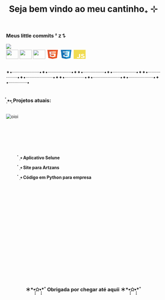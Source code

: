 
<h1 align="center"> Seja bem vindo ao meu cantinho₊ ⊹ </h1>
<br>

 ###    Meus little commits ᶻ 𝗓 𐰁
<picture>
  <source
    srcset="https://github-readme-stats.vercel.app/api?username=GiDevs&show_icons=true&theme=dracula"
  />
  <source
    srcset="https://github-readme-stats.vercel.app/api?username=GiDevs&show_icons=true"
  />
  <img widht="200em" src="https://github-readme-stats.vercel.app/api?username=GiDevs&show_icons=true" />
</picture>

<div style="display: inline_block">
 <img align="center" height="30" width="40"
   src="https://cdn.jsdelivr.net/gh/devicons/devicon@latest/icons/azuresqldatabase/azuresqldatabase-original.svg" />
  <img align="center" height="30" width="40"  
    src="https://cdn.jsdelivr.net/gh/devicons/devicon@latest/icons/java/java-original.svg">
  <img align="center"  height="30" width="40" 
   src="https://cdn.jsdelivr.net/gh/devicons/devicon@latest/icons/ubuntu/ubuntu-plain.svg">
  <img align="center" height="30" width="40" 
    src="https://raw.githubusercontent.com/devicons/devicon/master/icons/html5/html5-original.svg">
  <img align="center" height="30" width="40"
    src="https://raw.githubusercontent.com/devicons/devicon/master/icons/css3/css3-original.svg">
   <img align="center" height="30" width="40" src="https://raw.githubusercontent.com/devicons/devicon/master/icons/javascript/javascript-plain.svg">
  <br>
  <br> <br>
✦•······················•✦•···················•✦✦•·················•✦•···················•✦✦•···················•✦•······················•✦✦•················•✦•······················•✦•····················•✦•···············•⠀⠀⠀⠀⠀
  <br>
   <br>
<h3>๋࣭ ⭑⋆ֶָ֢ Projetos atuais:</h3>
<br>

<div style="display: flex; align-items: center; gap: 10;">
  <img align="right" src="https://i.ibb.co/mV5NpDCP/oioi-removebg-preview-1.png" alt="oioi" height="350">
  
  <div>
 
   <b>๋ ࣭ ⭑ Aplicativo Selune</b><br>
    
   
   <b>๋ ࣭ ⭑ Site para Artzans</b><br>
    
   <b>๋ ࣭ ⭑ Código em Python para empresa</b><br>
    
  </div>
</div>

</div>
    <br>
  <! -- 
<img align= "right" height="120" width="120" 
  src="https://piskel-imgstore-b.appspot.com/img/bc5bc0e3-00f5-11f0-b9e3-9f4675ea31d2.gif">
</div> 
<br>
<br>
<br>
<br>
<br>
<br>
<br>
<br>
<br>
<br>
<h3 align="center">＊*•̩̩͙✩•̩̩͙*˚ Obrigada por chegar até aquii ＊*•̩̩͙✩•̩̩͙*˚</h3>



## 
